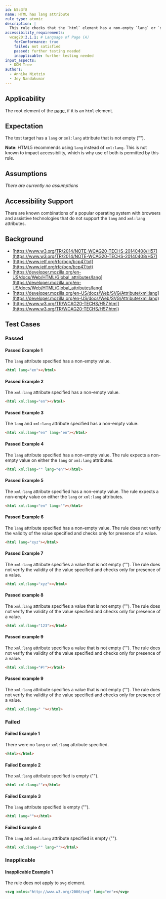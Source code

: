 ```yaml
---
id: b5c3f8
name: HTML has lang attribute
rule_type: atomic
description: |
  This rule checks that the `html` element has a non-empty `lang` or `xml:lang` attribute.
accessibility_requirements:
  wcag20:3.1.1: # Language of Page (A)
    forConformance: true
    failed: not satisfied
    passed: further testing needed
    inapplicable: further testing needed
input_aspects:
  - DOM Tree
authors:
  - Annika Nietzio
  - Jey Nandakumar
---
```


## Applicability

The root element of the [page](https://www.w3.org/TR/WCAG21/#dfn-web-page-s), if it is an `html` element.

## Expectation

The test target has a `lang` or `xml:lang` attribute that is not empty ("").

**Note**: HTML5 recommends using `lang` instead of `xml:lang`. This is not known to impact accessibility, which is why use of both is permitted by this rule.

## Assumptions

_There are currently no assumptions_

## Accessibility Support

There are known combinations of a popular operating system with browsers and assistive technologies that do not support the `lang` and `xml:lang` attributes.

## Background

- [https://www.w3.org/TR/2014/NOTE-WCAG20-TECHS-20140408/H57](https://www.w3.org/TR/2014/NOTE-WCAG20-TECHS-20140408/H57)
- [https://www.ietf.org/rfc/bcp/bcp47.txt](https://www.ietf.org/rfc/bcp/bcp47.txt)
- [https://developer.mozilla.org/en-US/docs/Web/HTML/Global_attributes/lang](https://developer.mozilla.org/en-US/docs/Web/HTML/Global_attributes/lang)
- [https://developer.mozilla.org/en-US/docs/Web/SVG/Attribute/xml:lang](https://developer.mozilla.org/en-US/docs/Web/SVG/Attribute/xml:lang)
- [https://www.w3.org/TR/WCAG20-TECHS/H57.html](https://www.w3.org/TR/WCAG20-TECHS/H57.html)

## Test Cases

### Passed

#### Passed Example 1

The `lang` attribute specified has a non-empty value.

```html
<html lang="en"></html>
```

#### Passed Example 2

The `xml:lang` attribute specified has a non-empty value.

```html
<html xml:lang="en"></html>
```

#### Passed Example 3

The `lang` and `xml:lang` attribute specified has a non-empty value.

```html
<html xml:lang="en" lang="en"></html>
```

#### Passed Example 4

The `lang` attribute specified has a non-empty value. The rule expects a non-empty value on either the `lang` or `xml:lang` attributes.

```html
<html xml:lang="" lang="en"></html>
```

#### Passed Example 5

The `xml:lang` attribute specified has a non-empty value. The rule expects a non-empty value on either the `lang` or `xml:lang` attributes.

```html
<html xml:lang="en" lang=""></html>
```

#### Passed Example 6

The `lang` attribute specified has a non-empty value. The rule does not verify the validity of the value specified and checks only for presence of a value.

```html
<html lang="xyz"></html>
```

#### Passed Example 7

The `xml:lang` attribute specifies a value that is not empty (""). The rule does not verify the validity of the value specified and checks only for presence of a value.

```html
<html xml:lang="xyz"></html>
```

#### Passed example 8

The `xml:lang` attribute specifies a value that is not empty (""). The rule does not verify the validity of the value specified and checks only for presence of a value.

```html
<html xml:lang="123"></html>
```

#### Passed example 9

The `xml:lang` attribute specifies a value that is not empty (""). The rule does not verify the validity of the value specified and checks only for presence of a value.

```html
<html xml:lang="#!"></html>
```

#### Passed example 9

The `xml:lang` attribute specifies a value that is not empty (""). The rule does not verify the validity of the value specified and checks only for presence of a value.

```html
<html xml:lang=" "></html>
```

### Failed

#### Failed Example 1

There were no `lang` or `xml:lang` attribute specified.

```html
<html></html>
```

#### Failed Example 2

The `xml:lang` attribute specified is empty ("").

```html
<html xml:lang=""></html>
```

#### Failed Example 3

The `lang` attribute specified is empty ("").

```html
<html lang=""></html>
```

#### Failed Example 4

The `lang` and `xml:lang` attribute specified is empty ("").

```html
<html xml:lang="" lang=""></html>
```

### Inapplicable

#### Inapplicable Example 1

The rule does not apply to `svg` element.

```svg
<svg xmlns="http://www.w3.org/2000/svg" lang="en"></svg>
```
